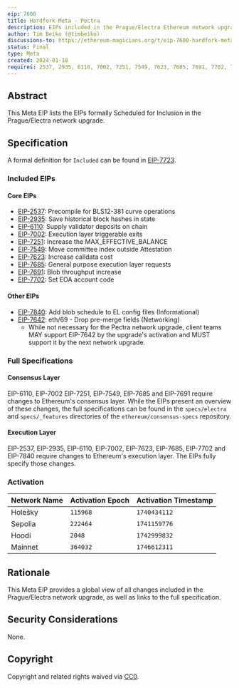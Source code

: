 ```yaml
---
eip: 7600
title: Hardfork Meta - Pectra
description: EIPs included in the Prague/Electra Ethereum network upgrade.
author: Tim Beiko (@timbeiko)
discussions-to: https://ethereum-magicians.org/t/eip-7600-hardfork-meta-prague-electra/18205
status: Final
type: Meta
created: 2024-01-18
requires: 2537, 2935, 6110, 7002, 7251, 7549, 7623, 7685, 7691, 7702, 7840
---
```


## Abstract

This Meta EIP lists the EIPs formally Scheduled for Inclusion in the Prague/Electra network upgrade.

## Specification

A formal definition for `Included` can be found in [EIP-7723](./eip-7723.md).

### Included EIPs

#### Core EIPs

* [EIP-2537](./eip-2537.md): Precompile for BLS12-381 curve operations
* [EIP-2935](./eip-2935.md): Save historical block hashes in state
* [EIP-6110](./eip-6110.md): Supply validator deposits on chain
* [EIP-7002](./eip-7002.md): Execution layer triggerable exits
* [EIP-7251](./eip-7251.md): Increase the MAX_EFFECTIVE_BALANCE  
* [EIP-7549](./eip-7549.md): Move committee index outside Attestation
* [EIP-7623](./eip-7623.md): Increase calldata cost
* [EIP-7685](./eip-7685.md): General purpose execution layer requests 
* [EIP-7691](./eip-7691.md): Blob throughput increase
* [EIP-7702](./eip-7702.md): Set EOA account code

#### Other EIPs

* [EIP-7840](./eip-7840.md): Add blob schedule to EL config files (Informational)
* [EIP-7642](./eip-7642.md): eth/69 - Drop pre-merge fields (Networking)
	* While not necessary for the Pectra network upgrade, client teams MAY support EIP-7642 by the upgrade's activation and MUST support it by the next network upgrade.

### Full Specifications

#### Consensus Layer

EIP-6110, EIP-7002 EIP-7251, EIP-7549, EIP-7685 and EIP-7691 require changes to Ethereum's consensus layer. While the EIPs present an overview of these changes, the full specifications can be found in the `specs/electra` and `specs/_features` directories of the `ethereum/consensus-specs` repository.

#### Execution Layer

EIP-2537, EIP-2935, EIP-6110, EIP-7002, EIP-7623, EIP-7685, EIP-7702 and EIP-7840 require changes to Ethereum's execution layer. The EIPs fully specify those changes.

### Activation 

| Network Name     | Activation Epoch | Activation Timestamp |
|------------------|------------------|----------------------|
| Holešky          |   `115968`       |     `1740434112`     |
| Sepolia          |   `222464`       |     `1741159776`     |
| Hoodi            |    `2048`        |     `1742999832`     |
| Mainnet          |   `364032`       |     `1746612311`     |

## Rationale

This Meta EIP provides a global view of all changes included in the Prague/Electra network upgrade, as well as links to the full specification. 
## Security Considerations

None.

## Copyright

Copyright and related rights waived via [CC0](../LICENSE.md).
